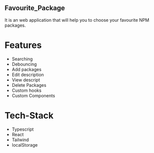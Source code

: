 ## Favourite_Package
It is an web application that will help you to choose your favourite NPM packages.

# Features
 - Searching
 - Debouncing
 - Add packages
 - Edit description
 - View descript
 - Delete Packages
 - Custom hooks
 - Custom Components

# Tech-Stack
  - Typescript
  - React
  - Tailwind
  - localStorage
